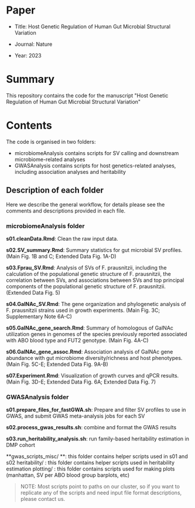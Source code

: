 # Paper

- Title: Host Genetic Regulation of Human Gut Microbial Structural Variation

- Journal: Nature
- Year: 2023

# Summary

This repository contains the code for the manuscript "Host Genetic Regulation of Human Gut Microbial Structural Variation"

# Contents
The code is organised in two folders:

- microbiomeAnalysis contains scripts for SV calling and downstream microbiome-related analyses
- GWASAnalysis contains scripts for host genetics-related analyses, including association analyses and heritability

## Description of each folder
Here we describe the general workflow, for details please see the comments and descriptions provided in each file.

### microbiomeAnalysis folder

**s01.cleanData.Rmd**: Clean the raw input data.

**s02.SV_summary.Rmd**: Summary statistics for gut microbial SV profiles.(Main Fig. 1B and C; Extended Data Fig. 1A-D)

**s03.Fprau_SV.Rmd**: Analysis of SVs of F. prausnitzii, including the calculation of the populational genetic structure of F. prausnitzii, the correlation between SVs, and associations between SVs and top principal components of the populational genetic structure of F. prausnitzii. (Extended Data Fig. 5)

**s04.GalNAc_SV.Rmd**: The gene organization and phylogenetic analysis of F. prausnitzii strains used in growth experiments. (Main Fig. 3C; Supplementary Note 6A-C)

**s05.GalNAc_gene_search.Rmd**: Summary of homologous of GalNAc utilization genes in genomes of the species previously reported associated with ABO blood type and FUT2 genotype. (Main Fig. 4A-C)

**s06.GalNAc_gene_assoc.Rmd**: Association analysis of GalNAc gene abundance with gut microbiome diversity/richness and host phenotypes. (Main Fig. 5C-E; Extended Data Fig. 9A-B)

**s07.Experiment.Rmd**: Visualization of growth curves and qPCR results. (Main Fig. 3D-E; Extended Data Fig. 6A; Extended Data Fig. 7)

### GWASAnalysis folder

**s01.prepare_files_for_fastGWA.sh**: Prepare and filter SV profiles to use in GWAS, and submit GWAS meta-analysis jobs for each SV

**s02.process_gwas_results.sh**: combine and format the GWAS results

**s03.run_heritability_analysis.sh**: run family-based heritability estimation in DMP cohort

**gwas_scripts_misc/ **: this folder contains helper scripts used in s01 and s02 heritability/ : this folder contains helper scripts used in heritability estimation plotting/ : this folder contains scripts used for making plots (manhattan, SV per ABO blood group barplots, etc)


> NOTE: Most scripts point to paths on our cluster, so if you want to replicate any of the scripts and need input file format descriptions, please contact us.

